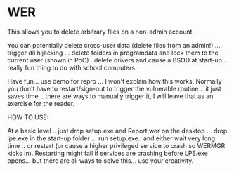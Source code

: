 # WER

This allows you to delete arbitrary files on a non-admin account.

You can potentially delete cross-user data (delete files from an admin!) .... trigger dll hijacking ... delete folders in programdata and lock them to the current user (shown in PoC)..
delete drivers and cause a BSOD at start-up .. really fun thing to do with school computers.

Have fun... use demo for repro ... I won't explain how this works. Normally you don't have to restart/sign-out to trigger the vulnerable routine .. it just saves time .. there are ways to manually trigger it, I will leave that as an exercise for the reader.

HOW TO USE:

At a basic level .. just drop setup.exe and Report.wer on the desktop ... drop lpe.exe in the start-up folder ... run setup.exe.. and either wait very long time .. or restart (or cause a higher privileged service to crash so WERMGR kicks in). Restarting might fail if services are crashing before LPE.exe opens... but there are all ways to solve this... use your creativity.




